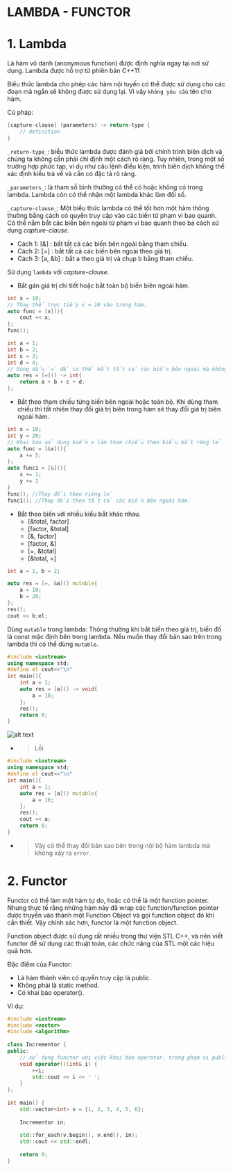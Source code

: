 # LAMBDA - FUNCTOR

# 1. Lambda
Là hàm vô danh (anonymous function) được định nghĩa ngay tại nơi sử dụng.
Lambda được hỗ trợ từ phiên bản C++11

Biểu thức lambda cho phép các hàm nội tuyến có thể được sử dụng cho các đoạn mã ngắn sẽ không được sử dụng lại. Vì vậy `không yêu cầu` tên cho hàm.

Cú pháp:
```cpp
[capture-clause] (parameters) -> return-type { 
    // definition
}
```
`_return-type_`: biểu thức lambda được đánh giá bởi chính trình biên dịch và chúng ta không cần phải chỉ định một cách rõ ràng. Tuy nhiên, trong một số trường hợp phức tạp, ví dụ như câu lệnh điều kiện, trình biên dịch không thể xác định kiểu trả về và cần có đặc tả rõ ràng.

`_parameters_`: là tham số bình thường có thể có hoặc không có trong lambda. Lambda còn có thể nhận một lambda khác làm đối số.

`_capture-clause_`: Một biểu thức lambda có thể tốt hơn một hàm thông thường bằng cách có quyền truy cập vào các biến từ phạm vi bao quanh. Có thể nắm bắt các biến bên ngoài từ phạm vi bao quanh theo ba cách sử dụng _capture-clause_.
- Cách 1: [&] : bắt tất cả các biến bên ngoài bằng tham chiếu.
- Cách 2: [=] : bắt tất cả các biến bên ngoài theo giá trị.
- Cách 3: [a, &b] : bắt a theo giá trị và chụp b bằng tham chiếu.

Sử dụng `lambda` với _capture-clause_.
- Bắt gán giá trị chi tiết hoặc bắt toàn bộ biến biên ngoài hàm.
```cpp
int x = 10;
// Thay thế trực tiếp x = 10 vào trong hàm.
auto func = [x](){
    cout << x;
};
func();
```
```cpp
int a = 1;
int b = 2;
int c = 3;
int d = 4;
// Dùng dấu `=` để có thể bắt tất cả các biến bên ngoài mà không cần khai báo.
auto res = [=]() -> int{
    return a + b + c + d;
};
```
- Bắt theo tham chiếu từng biến bên ngoài hoặc toàn bộ. Khi dùng tham chiếu thì tất nhiên thay đổi giá trị biên trong hàm sẽ thay đổi giá trị biên ngoài hàm.
```cpp
int x = 10;
int y = 20;
// Khai báo sử dụng biến x làm tham chiếu theo kiểu bắt rêng lẻ
auto func = [&x](){
    x += 5;
};
auto func1 = [&](){
    x += 1;
    y += 1
}
func(); //Thay đổi theo riêng lẻ
func1(); //Thay đổi theo tất cả các biến bên ngoài hàm.
```
- Bắt theo biến với nhiều kiểu bắt khác nhau.
    - [&total, factor]
    - [factor, &total]
    - [&, factor]
    - [factor, &]
    - [=, &total]
    - [&total, =]
```cpp
int a = 1, b = 2;

auto res = [=, &a]() mutable{
    a = 10;
    b = 20;
};
res();
cout << b;el;
```

Dùng `mutable` trong lambda: Thông thường khi bắt biến theo giá trị, biến đố là const mặc định bên trong lambda. Nếu muốn thay đổi bản sao trên trong lambda thì có thể dùng `mutable`.
```cpp
#include <iostream>
using namespace std;
#define el cout<<"\n"
int main(){
    int a = 1;
    auto res = [a]() -> void{
        a = 10;
    };
    res();
    return 0;
}
```
![alt text](image.png)
- > Lỗi
```cpp
#include <iostream>
using namespace std;
#define el cout<<"\n"
int main(){
    int a = 1;
    auto res = [a]() mutable{
        a = 10;
    };
    res();
    cout << a;
    return 0;
}
```
- > Vậy có thể thay đổi bản sao bên trong nội bộ hàm lambda mà không xảy ra `error`.
# 2. Functor

Functor có thể làm một hàm tự do, hoặc có thể là một function pointer. Nhưng thực tế rằng những hàm này đã wrap các function/function pointer được truyền vào thành một Function Object và gọi function object đó khi cần thiết.
Vậy chính xác hơn, functor là một function object.

Function object được sử dụng rất nhiều trong thư viện STL C++, và nên viết functor để sử dụng các thuật toán, các chức năng của STL một các hiệu quả hơn.

Đặc điểm của Functor:
- Là hàm thành viên có quyền truy cập là public.
- Không phải là static method.
- Có khai báo operator().

Ví dụ:
```cpp
#include <iostream>
#include <vector>
#include <algorithm>
 
class Incrementor {
public:
    // sử dụng functor với việc khai báo operator, trong phạm vi public
    void operator()(int& i) {
        ++i;
        std::cout << i << ' ';
    }
};
 
int main() {
    std::vector<int> v = {1, 2, 3, 4, 5, 6};
 
    Incrementor in;
 
    std::for_each(v.begin(), v.end(), in);
    std::cout << std::endl;
 
    return 0;
}
```
